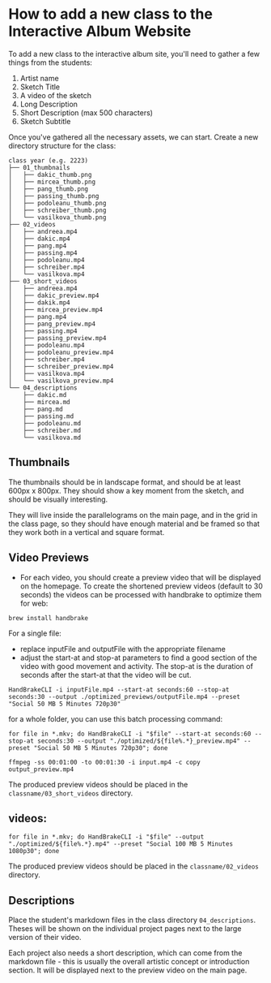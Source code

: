 # How to add a new class to the Interactive Album Website

To add a new class to the interactive album site, you'll need to gather a few things from the students:

1. Artist name
2. Sketch Title
3. A video of the sketch
4. Long Description
5. Short Description (max 500 characters)
6. Sketch Subtitle

Once you've gathered all the necessary assets, we can start. Create a new directory structure for the class:

```
class year (e.g. 2223)
├── 01_thumbnails
│   ├── dakic_thumb.png
│   ├── mircea_thumb.png
│   ├── pang_thumb.png
│   ├── passing_thumb.png
│   ├── podoleanu_thumb.png
│   ├── schreiber_thumb.png
│   └── vasilkova_thumb.png
├── 02_videos
│   ├── andreea.mp4
│   ├── dakic.mp4
│   ├── pang.mp4
│   ├── passing.mp4
│   ├── podoleanu.mp4
│   ├── schreiber.mp4
│   └── vasilkova.mp4
├── 03_short_videos
│   ├── andreea.mp4
│   ├── dakic_preview.mp4
│   ├── dakik.mp4
│   ├── mircea_preview.mp4
│   ├── pang.mp4
│   ├── pang_preview.mp4
│   ├── passing.mp4
│   ├── passing_preview.mp4
│   ├── podoleanu.mp4
│   ├── podoleanu_preview.mp4
│   ├── schreiber.mp4
│   ├── schreiber_preview.mp4
│   ├── vasilkova.mp4
│   └── vasilkova_preview.mp4
└── 04_descriptions
    ├── dakic.md
    ├── mircea.md
    ├── pang.md
    ├── passing.md
    ├── podoleanu.md
    ├── schreiber.md
    └── vasilkova.md
```

## Thumbnails

The thumbnails should be in landscape format, and should be at least 600px x 800px. They should show a key moment from the sketch, and should be visually interesting.

They will live inside the parallelograms on the main page, and in the grid in the class page, so they should have enough material and be framed so that they work both in a vertical and square format.

## Video Previews

- For each video, you should create a preview video that will be displayed on the homepage. To create the shortened preview videos (default to 30 seconds) the videos can be processed with handbrake to optimize them for web:

```shell
brew install handbrake
```

For a single file:

- replace inputFile and outputFile with the appropriate filename
- adjust the start-at and stop-at parameters to find a good section of the video with good movement and activity. The stop-at is the duration of seconds after the start-at that the video will be cut.

```shell
HandBrakeCLI -i inputFile.mp4 --start-at seconds:60 --stop-at seconds:30 --output ./optimized_previews/outputFile.mp4 --preset "Social 50 MB 5 Minutes 720p30"
```

for a whole folder, you can use this batch processing command:

```shell
for file in *.mkv; do HandBrakeCLI -i "$file" --start-at seconds:60 --stop-at seconds:30 --output "./optimized/${file%.*}_preview.mp4" --preset "Social 50 MB 5 Minutes 720p30"; done
```

```shell
ffmpeg -ss 00:01:00 -to 00:01:30 -i input.mp4 -c copy output_preview.mp4
```

The produced preview videos should be placed in the `classname/03_short_videos` directory.

## videos:

```shell
for file in *.mkv; do HandBrakeCLI -i "$file" --output "./optimized/${file%.*}.mp4" --preset "Social 100 MB 5 Minutes 1080p30"; done
```
The produced preview videos should be placed in the `classname/02_videos` directory.


## Descriptions

Place the student's markdown files in the class directory `04_descriptions`. Theses will be shown on the individual project pages next to the large version of their video.

Each project also needs a short description, which can come from the markdown file - this is usually the overall artistic concept or introduction section. It will be displayed next to the preview video on the main page.